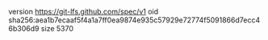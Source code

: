 version https://git-lfs.github.com/spec/v1
oid sha256:aea1b7ecaaf5f4a1a7ff0ea9874e935c57929e72774f5091866d7ecc46b306d9
size 5370
